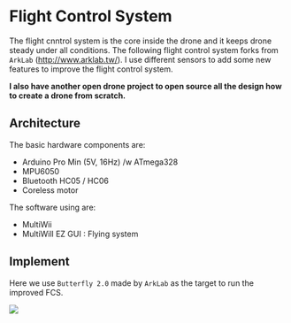 # Flight Control System



The flight cnntrol system is the core inside the drone and it keeps drone steady under all conditions.  The following flight control system forks from `ArkLab` (http://www.arklab.tw/). I use different sensors to add some new features to improve the flight control system. 



**I also have another open drone project to open source all the design how to create a drone from scratch.**



## Architecture 



The basic hardware components are:

* Arduino Pro Min (5V, 16Hz) /w ATmega328
* MPU6050
* Bluetooth HC05 / HC06
* Coreless motor 



The software using are:

* MultiWii 
* MultiWill EZ GUI : Flying system



## Implement



Here we use `Butterfly 2.0` made by `ArkLab` as the target to run the improved FCS.

![](./images/butterfly_2.0.jpg)









